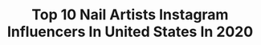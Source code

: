 ---
title: Top 10 Nail Artists Instagram Influencers In United States In 2020
description: >-
  Find top nail artists Instagram influencers in United States in 2020. Most popular hashtags: #explorepage #transformation #allmodernmakeup #worththetassle.
platform: Instagram
profiles:
  - username: "peruviannprincess"
    fullname: >-
      Peruvian Princess
    location: "United States"
    followers: 9108
    engagement: 1397
    commentsToLikes: 0.130014
    id: ck8t0hxpos48s0j78g40v86ck
    verified: false
    hashtags: "#weedculture, #puffpuffpass, #stoner, #stonerchick"
  - username: "ninanailedit"
    fullname: >-
      Nina Park. Nail Art. Boston.
    location: "United States"
    followers: 104712
    engagement: 667
    commentsToLikes: 0.015667
    id: ck14igo6bfb3s0i19891ip51j
    verified: false
    hashtags: "#opiscotland, #10freenails"
  - username: "makeupmamadom"
    fullname: >-
      dom ♡
    location: "United States"
    followers: 6605
    engagement: 1315
    commentsToLikes: 0.087888
    id: ck139pmfdmics0i1994hjlara
    verified: false
    hashtags: "#allmodernmakeup, #abhhalloween, #carnivalpalette, #makeuponfleek"
  - username: "chroma_nails"
    fullname: >-
      Jennifer Dye
    location: "United States"
    followers: 15568
    engagement: 556
    commentsToLikes: 0.027276
    id: ck55l2xap0mhr0i11s6dhsjvh
    verified: false
    hashtags: "#floralnails, #floralnailart, #orangenails, #nudenails"
  - username: "u_wantnail_done"
    fullname: >-
      Nail Lyfe Boutique LLC
    location: "United States"
    followers: 18002
    engagement: 302
    commentsToLikes: 0.041109
    id: ck14hihodah6z0i19grquim3s
    verified: false
    hashtags: "#dec31, #strangeclouds, #after, #burberry"
  - username: "missladyfinger"
    fullname: >-
      taryn granados
    location: "United States"
    followers: 31375
    engagement: 133
    commentsToLikes: 0.055265
    id: ck5qe1hamy9md0i11o3d3ktlz
    verified: true
    hashtags: "#likecipria, #expressie, #solemate, #priorities"
  - username: "nailsby_kana"
    fullname: >-
      Kana
    location: "United States"
    followers: 13592
    engagement: 881
    commentsToLikes: 0.012654
    id: ck8t20pk3xsld0j78cvntbbm0
    verified: false
    hashtags: "#losangelesnails"
  - username: "nailsbyheathere"
    fullname: >-
      Nails by Heather
    location: "United States"
    followers: 40194
    engagement: 230
    commentsToLikes: 0.022930
    id: ck5zzft4zbnk10i14wlj1yg2x
    verified: false
    hashtags: "#oliveyou, #nailsbyheathere"
  - username: "noukang"
    fullname: >-
      ileya
    location: "United States"
    followers: 28712
    engagement: 359
    commentsToLikes: 0.015698
    id: ck602j2xthi9e0i14gfm1mxr6
    verified: false
    hashtags: "#nails, #femmeluxeusa, #nailgasm, #miaminails"
  - username: "nailsby_evon"
    fullname: >-
      Evon Yen Vuong
    location: "United States"
    followers: 338094
    engagement: 186
    commentsToLikes: 0.011311
    id: ck0tzeqncq3a40i196gvcdtve
    verified: false
    hashtags: "#hudabeauty, #nailaddict, #roommates, #justdoit"
---